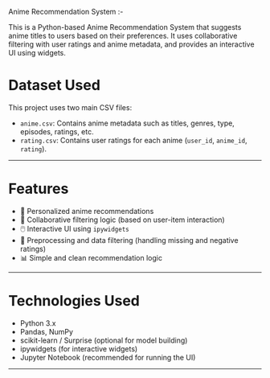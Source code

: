  Anime Recommendation System :-

This is a Python-based Anime Recommendation System that suggests anime titles to users based on their preferences. It uses collaborative filtering with user ratings and anime metadata, and provides an interactive UI using widgets.



# Dataset Used

This project uses two main CSV files:

- `anime.csv`: Contains anime metadata such as titles, genres, type, episodes, ratings, etc.
- `rating.csv`: Contains user ratings for each anime (`user_id`, `anime_id`, `rating`).

---

# Features

- 🎯 Personalized anime recommendations
- 🧠 Collaborative filtering logic (based on user-item interaction)
- 🖱️ Interactive UI using `ipywidgets`
- 🧹 Preprocessing and data filtering (handling missing and negative ratings)
- 📊 Simple and clean recommendation logic

---

# Technologies Used

- Python 3.x
- Pandas, NumPy
- scikit-learn / Surprise (optional for model building)
- ipywidgets (for interactive widgets)
- Jupyter Notebook (recommended for running the UI)

---


